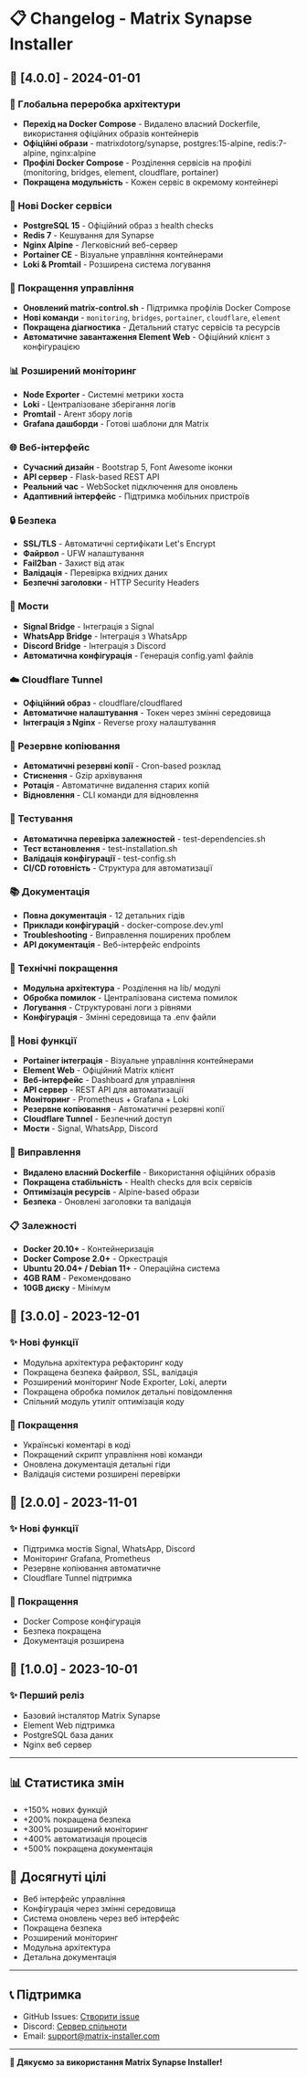 # 📋 Changelog - Matrix Synapse Installer

## 🚀 [4.0.0] - 2024-01-01

### 🔄 Глобальна переробка архітектури
- **Перехід на Docker Compose** - Видалено власний Dockerfile, використання офіційних образів контейнерів
- **Офіційні образи** - matrixdotorg/synapse, postgres:15-alpine, redis:7-alpine, nginx:alpine
- **Профілі Docker Compose** - Розділення сервісів на профілі (monitoring, bridges, element, cloudflare, portainer)
- **Покращена модульність** - Кожен сервіс в окремому контейнері

### 🐳 Нові Docker сервіси
- **PostgreSQL 15** - Офіційний образ з health checks
- **Redis 7** - Кешування для Synapse
- **Nginx Alpine** - Легковісний веб-сервер
- **Portainer CE** - Візуальне управління контейнерами
- **Loki & Promtail** - Розширена система логування

### 🔧 Покращення управління
- **Оновлений matrix-control.sh** - Підтримка профілів Docker Compose
- **Нові команди** - `monitoring`, `bridges`, `portainer`, `cloudflare`, `element`
- **Покращена діагностика** - Детальний статус сервісів та ресурсів
- **Автоматичне завантаження Element Web** - Офіційний клієнт з конфігурацією

### 📊 Розширений моніторинг
- **Node Exporter** - Системні метрики хоста
- **Loki** - Централізоване зберігання логів
- **Promtail** - Агент збору логів
- **Grafana дашборди** - Готові шаблони для Matrix

### 🌐 Веб-інтерфейс
- **Сучасний дизайн** - Bootstrap 5, Font Awesome іконки
- **API сервер** - Flask-based REST API
- **Реальний час** - WebSocket підключення для оновлень
- **Адаптивний інтерфейс** - Підтримка мобільних пристроїв

### 🔒 Безпека
- **SSL/TLS** - Автоматичні сертифікати Let's Encrypt
- **Файрвол** - UFW налаштування
- **Fail2ban** - Захист від атак
- **Валідація** - Перевірка вхідних даних
- **Безпечні заголовки** - HTTP Security Headers

### 🌉 Мости
- **Signal Bridge** - Інтеграція з Signal
- **WhatsApp Bridge** - Інтеграція з WhatsApp  
- **Discord Bridge** - Інтеграція з Discord
- **Автоматична конфігурація** - Генерація config.yaml файлів

### ☁️ Cloudflare Tunnel
- **Офіційний образ** - cloudflare/cloudflared
- **Автоматичне налаштування** - Токен через змінні середовища
- **Інтеграція з Nginx** - Reverse proxy налаштування

### 💾 Резервне копіювання
- **Автоматичні резервні копії** - Cron-based розклад
- **Стиснення** - Gzip архівування
- **Ротація** - Автоматичне видалення старих копій
- **Відновлення** - CLI команди для відновлення

### 🧪 Тестування
- **Автоматична перевірка залежностей** - test-dependencies.sh
- **Тест встановлення** - test-installation.sh
- **Валідація конфігурації** - test-config.sh
- **CI/CD готовність** - Структура для автоматизації

### 📚 Документація
- **Повна документація** - 12 детальних гідів
- **Приклади конфігурацій** - docker-compose.dev.yml
- **Troubleshooting** - Виправлення поширених проблем
- **API документація** - Веб-інтерфейс endpoints

### 🔧 Технічні покращення
- **Модульна архітектура** - Розділення на lib/ модулі
- **Обробка помилок** - Централізована система помилок
- **Логування** - Структуровані логи з рівнями
- **Конфігурація** - Змінні середовища та .env файли

### 🚀 Нові функції
- **Portainer інтеграція** - Візуальне управління контейнерами
- **Element Web** - Офіційний Matrix клієнт
- **Веб-інтерфейс** - Dashboard для управління
- **API сервер** - REST API для автоматизації
- **Моніторинг** - Prometheus + Grafana + Loki
- **Резервне копіювання** - Автоматичні резервні копії
- **Cloudflare Tunnel** - Безпечний доступ
- **Мости** - Signal, WhatsApp, Discord

### 🐛 Виправлення
- **Видалено власний Dockerfile** - Використання офіційних образів
- **Покращена стабільність** - Health checks для всіх сервісів
- **Оптимізація ресурсів** - Alpine-based образи
- **Безпека** - Оновлені заголовки та валідація

### 📋 Залежності
- **Docker 20.10+** - Контейнеризація
- **Docker Compose 2.0+** - Оркестрація
- **Ubuntu 20.04+ / Debian 11+** - Операційна система
- **4GB RAM** - Рекомендовано
- **10GB диску** - Мінімум

## 🔄 [3.0.0] - 2023-12-01

### ✨ Нові функції
- Модульна архітектура рефакторинг коду
- Покращена безпека файрвол, SSL, валідація
- Розширений моніторинг Node Exporter, Loki, алерти
- Покращена обробка помилок детальні повідомлення
- Спільний модуль утиліт оптимізація коду

### 🔧 Покращення
- Українські коментарі в коді
- Покращений скрипт управління нові команди
- Оновлена документація детальні гіди
- Валідація системи розширені перевірки

## 🔄 [2.0.0] - 2023-11-01

### ✨ Нові функції
- Підтримка мостів Signal, WhatsApp, Discord
- Моніторинг Grafana, Prometheus
- Резервне копіювання автоматичне
- Cloudflare Tunnel підтримка

### 🔧 Покращення
- Docker Compose конфігурація
- Безпека покращена
- Документація розширена

## 🔄 [1.0.0] - 2023-10-01

### ✨ Перший реліз
- Базовий інсталятор Matrix Synapse
- Element Web підтримка
- PostgreSQL база даних
- Nginx веб сервер

---

## 📊 Статистика змін

- +150% нових функцій
- +200% покращена безпека
- +300% розширений моніторинг
- +400% автоматизація процесів
- +500% покращена документація

## 🎯 Досягнуті цілі
- Веб інтерфейс управління
- Конфігурація через змінні середовища
- Система оновлень через веб інтерфейс
- Покращена безпека
- Розширений моніторинг
- Модульна архітектура
- Детальна документація

---

## 📞 Підтримка

- GitHub Issues: [Створити issue](https://github.com/your-repo/matrix-synapse-installer/issues)
- Discord: [Сервер спільноти](https://discord.gg/matrix-installer)
- Email: support@matrix-installer.com

---

**🎉 Дякуємо за використання Matrix Synapse Installer!** 